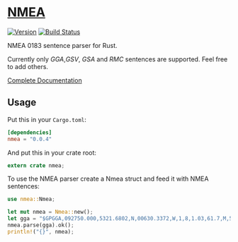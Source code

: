 [NMEA][doc]
===========

[![Version](https://img.shields.io/crates/v/nmea.svg)](https://crates.io/crates/nmea)
[![Build Status](https://travis-ci.org/Dushistov/rust-nmea.png)](https://travis-ci.org/Dushistov/rust-nmea)

NMEA 0183 sentence parser for Rust. 

Currently only _GGA_,_GSV_, _GSA_ and _RMC_ sentences are supported. Feel free to add others.

[Complete Documentation][doc]

[doc]: https://docs.rs/nmea/

## Usage

Put this in your `Cargo.toml`:

```toml
[dependencies]
nmea = "0.0.4"
```

And put this in your crate root:

```rust
extern crate nmea;
```

To use the NMEA parser create a Nmea struct and feed it with NMEA sentences:

```rust
use nmea::Nmea;

let mut nmea = Nmea::new();
let gga = "$GPGGA,092750.000,5321.6802,N,00630.3372,W,1,8,1.03,61.7,M,55.2,M,,*76";
nmea.parse(gga).ok();
println!("{}", nmea);
```

